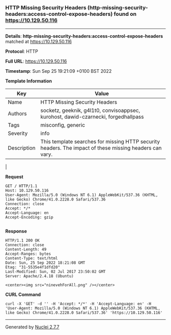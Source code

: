 ### HTTP Missing Security Headers (http-missing-security-headers:access-control-expose-headers) found on https://10.129.50.116
---
**Details**: **http-missing-security-headers:access-control-expose-headers**  matched at https://10.129.50.116

**Protocol**: HTTP

**Full URL**: https://10.129.50.116

**Timestamp**: Sun Sep 25 19:21:09 +0100 BST 2022

**Template Information**

| Key | Value |
|---|---|
| Name | HTTP Missing Security Headers |
| Authors | socketz, geeknik, g4l1t0, convisoappsec, kurohost, dawid-czarnecki, forgedhallpass |
| Tags | misconfig, generic |
| Severity | info |
| Description | This template searches for missing HTTP security headers. The impact of these missing headers can vary.
 |

**Request**
```http
GET / HTTP/1.1
Host: 10.129.50.116
User-Agent: Mozilla/5.0 (Windows NT 6.1) AppleWebKit/537.36 (KHTML, like Gecko) Chrome/41.0.2228.0 Safari/537.36
Connection: close
Accept: */*
Accept-Language: en
Accept-Encoding: gzip


```

**Response**
```http
HTTP/1.1 200 OK
Connection: close
Content-Length: 49
Accept-Ranges: bytes
Content-Type: text/html
Date: Sun, 25 Sep 2022 18:21:08 GMT
Etag: "31-5535e4f1dfd20"
Last-Modified: Sun, 02 Jul 2017 23:50:02 GMT
Server: Apache/2.4.18 (Ubuntu)

<center><img src="ninevehForAll.png" /></center>

```


**CURL Command**
```
curl -X 'GET' -d '' -H 'Accept: */*' -H 'Accept-Language: en' -H 'User-Agent: Mozilla/5.0 (Windows NT 6.1) AppleWebKit/537.36 (KHTML, like Gecko) Chrome/41.0.2228.0 Safari/537.36' 'https://10.129.50.116'
```
---
Generated by [Nuclei 2.7.7](https://github.com/projectdiscovery/nuclei)